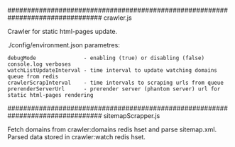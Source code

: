 ################################################################################
 crawler.js

Crawler for static html-pages update.

./config/environment.json parametres:

    debugMode               - enabling (true) or disabling (false) console.log verboses
    watchListUpdateInterval - time interval to update watching domains queue from redis
    crawlerScrapInterval    - time intervals to scraping urls from queue
    prerenderServerUrl      - prerender server (phantom server) url for static html-pages rendering




################################################################################
 sitemapScrapper.js

Fetch domains from crawler:domains redis hset and parse sitemap.xml. Parsed data 
stored in crawler:watch redis hset.